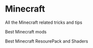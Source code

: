 # Minecraft

All the Minecraft related tricks and tips

Best Minecraft mods

Best Minecraft ResourePack and Shaders
